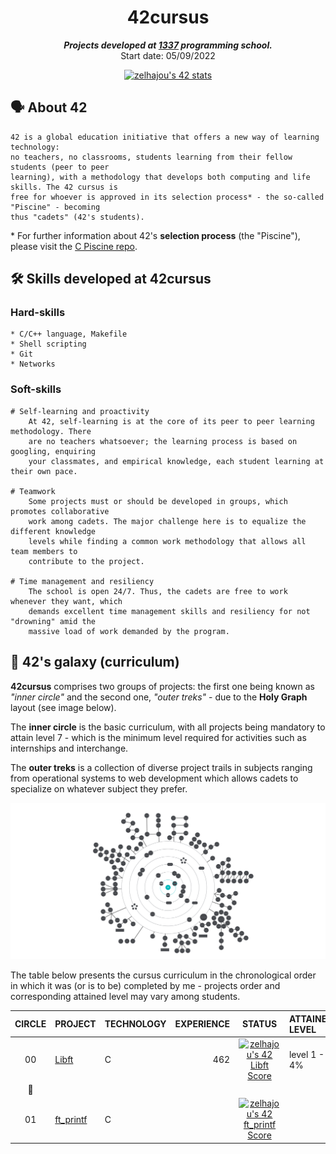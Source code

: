<h1 align="center">
	42cursus
</h1>

<p align="center">
	<b><i>Projects developed at <a href="https://1337.ma/en/">1337</a> programming school.</i></b><br>
	Start date: 05/09/2022
</p>

<div align="center">
	
[![zelhajou's 42 stats](https://badge42.vercel.app/api/v2/clbazxfsj00350fjvpd9h5nhf/stats?cursusId=21&coalitionId=undefined)](https://github.com/JaeSeoKim/badge42)



</div>

## 🗣️ About 42

	42 is a global education initiative that offers a new way of learning technology:
	no teachers, no classrooms, students learning from their fellow students (peer to peer
	learning), with a methodology that develops both computing and life skills. The 42 cursus is
	free for whoever is approved in its selection process* - the so-called "Piscine" - becoming
	thus "cadets" (42's students).

\* For further information about 42's **selection process** (the "Piscine"), please visit the [C Piscine repo](https://github.com/zakelh6/42Piscine-C).
    
## 🛠️ Skills developed at 42cursus

### Hard-skills

	* C/C++ language, Makefile
	* Shell scripting
	* Git
	* Networks
  
### Soft-skills

	# Self-learning and proactivity
		At 42, self-learning is at the core of its peer to peer learning methodology. There
		are no teachers whatsoever; the learning process is based on googling, enquiring
		your classmates, and empirical knowledge, each student learning at their own pace.

	# Teamwork
		Some projects must or should be developed in groups, which promotes collaborative
		work among cadets. The major challenge here is to equalize the different knowledge
		levels while finding a common work methodology that allows all team members to
		contribute to the project.

	# Time management and resiliency
		The school is open 24/7. Thus, the cadets are free to work whenever they want, which
		demands excellent time management skills and resiliency for not "drowning" amid the
		massive load of work demanded by the program.

## 🌌 42's galaxy (curriculum)

**42cursus** comprises two groups of projects: the first one being known as _"inner circle"_ and the second one, _"outer treks"_ - due to the **Holy Graph** layout (see image below).

The **inner circle** is the basic curriculum, with all projects being mandatory to attain level 7 - which is the minimum level required for activities such as internships and interchange.

The **outer treks** is a collection of diverse project trails in subjects ranging from operational systems to web development which allows cadets to specialize on whatever subject they prefer.

![42's galaxy](img/holygraph.png)

The table below presents the cursus curriculum in the chronological order in which it was (or is to be) completed by me - projects order and corresponding attained level may vary among students.

|CIRCLE	|PROJECT	|TECHNOLOGY	|EXPERIENCE	|STATUS	|ATTAINED LEVEL	|
|:-:	|:--		|:--		|--:		|:-:	|:--		|
|00	|[Libft](https://github.com/zakelh6/libft)	|C	|462	|[![zelhajou's 42 Libft Score](https://badge42.vercel.app/api/v2/clbazxfsj00350fjvpd9h5nhf/project/2823562)](https://github.com/JaeSeoKim/badge42)	|level 1 - 4%	|
|:dizzy:|		|		|		|	|	|	|		|
|01	|[ft_printf](https://github.com/zakelh6/ft_printf)	|C	|	|[![zelhajou's 42 ft_printf Score](https://badge42.vercel.app/api/v2/clbazxfsj00350fjvpd9h5nhf/project/2890969)](https://github.com/JaeSeoKim/badge42)	|

